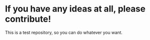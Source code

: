# If you have any ideas at all, please contribute!

This is a test repository, so you can do whatever you want.
